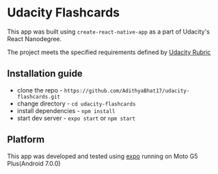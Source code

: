 # Udacity Flashcards

This app was built using `create-react-native-app` as a part of Udacity's React Nanodegree.  

The project meets the specified requirements defined by [Udacity Rubric](https://review.udacity.com/#!/rubrics/1021/view)  
## Installation guide  

* clone the repo - `https://github.com/AdithyaBhat17/udacity-flashcards.git` 
* change directory - `cd udacity-flashcards` 
* install dependencies - `npm install`
* start dev server - `expo start` or `npm start`

## Platform

This app was developed and tested using [expo](https://expo.io/) running on Moto G5 Plus(Android 7.0.0) 